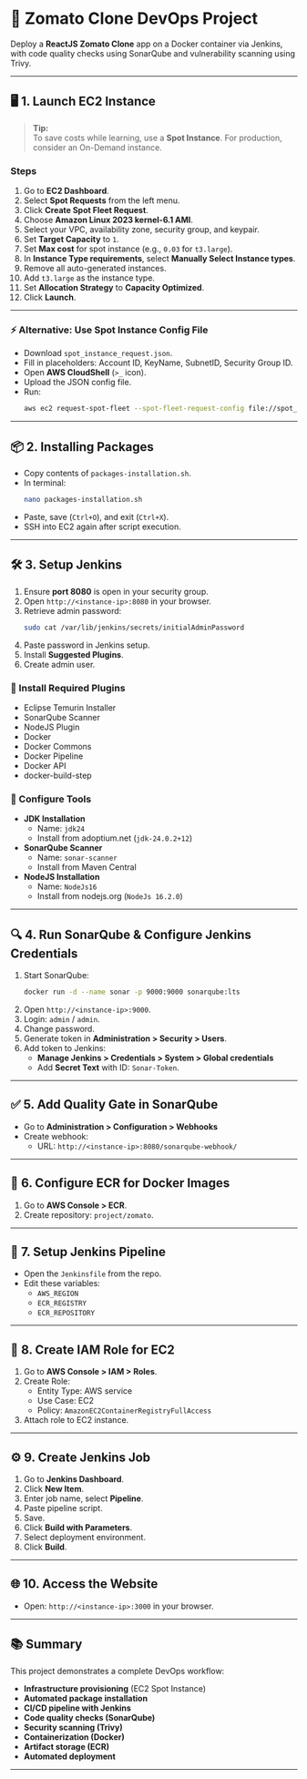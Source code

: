 # 🚀 Zomato Clone DevOps Project

Deploy a **ReactJS Zomato Clone** app on a Docker container via Jenkins, with code quality checks using SonarQube and vulnerability scanning using Trivy.

---

## 🖥️ 1. Launch EC2 Instance

> **Tip:**  
> To save costs while learning, use a **Spot Instance**. For production, consider an On-Demand instance.

### Steps

1. Go to **EC2 Dashboard**.
2. Select **Spot Requests** from the left menu.
3. Click **Create Spot Fleet Request**.
4. Choose **Amazon Linux 2023 kernel-6.1 AMI**.
5. Select your VPC, availability zone, security group, and keypair.
6. Set **Target Capacity** to `1`.
7. Set **Max cost** for spot instance (e.g., `0.03` for `t3.large`).
8. In **Instance Type requirements**, select **Manually Select Instance types**.
9. Remove all auto-generated instances.
10. Add `t3.large` as the instance type.
11. Set **Allocation Strategy** to **Capacity Optimized**.
12. Click **Launch**.

---

### ⚡️ Alternative: Use Spot Instance Config File

- Download `spot_instance_request.json`.
- Fill in placeholders: Account ID, KeyName, SubnetID, Security Group ID.
- Open **AWS CloudShell** (`>_` icon).
- Upload the JSON config file.
- Run:
  ```bash
  aws ec2 request-spot-fleet --spot-fleet-request-config file://spot_instance_request.json
  ```

---

## 📦 2. Installing Packages

- Copy contents of `packages-installation.sh`.
- In terminal:
  ```bash
  nano packages-installation.sh
  ```
- Paste, save (`Ctrl+O`), and exit (`Ctrl+X`).
- SSH into EC2 again after script execution.

---

## 🛠️ 3. Setup Jenkins

1. Ensure **port 8080** is open in your security group.
2. Open `http://<instance-ip>:8080` in your browser.
3. Retrieve admin password:
   ```bash
   sudo cat /var/lib/jenkins/secrets/initialAdminPassword
   ```
4. Paste password in Jenkins setup.
5. Install **Suggested Plugins**.
6. Create admin user.

### 🔌 Install Required Plugins

- Eclipse Temurin Installer
- SonarQube Scanner
- NodeJS Plugin
- Docker
- Docker Commons
- Docker Pipeline
- Docker API
- docker-build-step

### 🧰 Configure Tools

- **JDK Installation**
  - Name: `jdk24`
  - Install from adoptium.net (`jdk-24.0.2+12`)
- **SonarQube Scanner**
  - Name: `sonar-scanner`
  - Install from Maven Central
- **NodeJS Installation**
  - Name: `NodeJs16`
  - Install from nodejs.org (`NodeJs 16.2.0`)

---

## 🔍 4. Run SonarQube & Configure Jenkins Credentials

1. Start SonarQube:
   ```bash
   docker run -d --name sonar -p 9000:9000 sonarqube:lts
   ```
2. Open `http://<instance-ip>:9000`.
3. Login: `admin` / `admin`.
4. Change password.
5. Generate token in **Administration > Security > Users**.
6. Add token to Jenkins:
   - **Manage Jenkins > Credentials > System > Global credentials**
   - Add **Secret Text** with ID: `Sonar-Token`.

---

## ✅ 5. Add Quality Gate in SonarQube

- Go to **Administration > Configuration > Webhooks**
- Create webhook:
  - URL: `http://<instance-ip>:8080/sonarqube-webhook/`

---

## 🐳 6. Configure ECR for Docker Images

1. Go to **AWS Console > ECR**.
2. Create repository: `project/zomato`.

---

## 📝 7. Setup Jenkins Pipeline

- Open the `Jenkinsfile` from the repo.
- Edit these variables:
  - `AWS_REGION`
  - `ECR_REGISTRY`
  - `ECR_REPOSITORY`

---

## 🔐 8. Create IAM Role for EC2

1. Go to **AWS Console > IAM > Roles**.
2. Create Role:
   - Entity Type: AWS service
   - Use Case: EC2
   - Policy: `AmazonEC2ContainerRegistryFullAccess`
3. Attach role to EC2 instance.

---

## ⚙️ 9. Create Jenkins Job

1. Go to **Jenkins Dashboard**.
2. Click **New Item**.
3. Enter job name, select **Pipeline**.
4. Paste pipeline script.
5. Save.
6. Click **Build with Parameters**.
7. Select deployment environment.
8. Click **Build**.

---

## 🌐 10. Access the Website

- Open: `http://<instance-ip>:3000` in your browser.

---

## 📚 Summary

This project demonstrates a complete DevOps workflow:
- **Infrastructure provisioning** (EC2 Spot Instance)
- **Automated package installation**
- **CI/CD pipeline with Jenkins**
- **Code quality checks (SonarQube)**
- **Security scanning (Trivy)**
- **Containerization (Docker)**
- **Artifact storage (ECR)**
- **Automated deployment**

---

